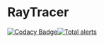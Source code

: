 # RayTracer
[![Codacy Badge](https://api.codacy.com/project/badge/Grade/b9da0435a33b4bd1b3f6ec048208250d)](https://app.codacy.com/app/xtozero/RayTracer?utm_source=github.com&utm_medium=referral&utm_content=xtozero/RayTracer&utm_campaign=Badge_Grade_Dashboard)[![Total alerts](https://img.shields.io/lgtm/alerts/g/xtozero/RayTracer.svg?logo=lgtm&logoWidth=18)](https://lgtm.com/projects/g/xtozero/RayTracer/alerts/)


